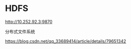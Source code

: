 #  HDFS 


http://10.252.92.3:9870   



分布式文件系统

https://blog.csdn.net/qq_33689414/article/details/79651342    


